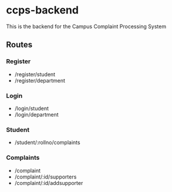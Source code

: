 # ccps-backend
This is the backend for the Campus Complaint Processing System

## Routes

### Register
- /register/student
- /register/department

### Login
- /login/student
- /login/department

### Student
- /student/:rollno/complaints

### Complaints
- /complaint
- /complaint/:id/supporters
- /complaint/:id/addsupporter